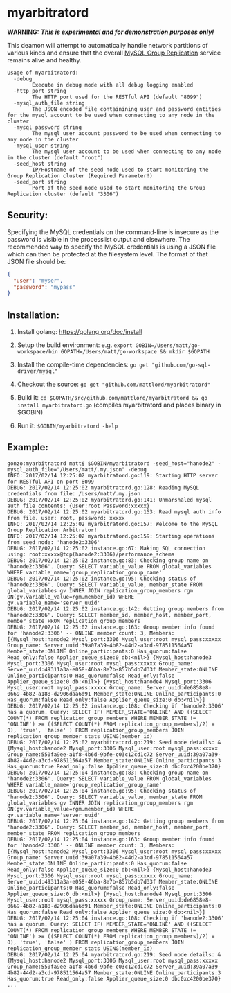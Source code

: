 # myarbitratord

**WARNING:** **_This is *experimental* and for demonstration purposes only!_**

This deamon will attempt to automatically handle network partitions of various kinds and ensure that the overall
[MySQL Group Replication](https://www.mysql.com/products/enterprise/high_availability.html) service remains alive and healthy.  

```
Usage of myarbitratord:
  -debug
    	Execute in debug mode with all debug logging enabled
  -http_port string
    	The HTTP port used for the RESTful API (default "8099")
  -mysql_auth_file string
    	The JSON encoded file containining user and password entities for the mysql account to be used when connecting to any node in the cluster
  -mysql_password string
    	The mysql user account password to be used when connecting to any node in the cluster
  -mysql_user string
    	The mysql user account to be used when connecting to any node in the cluster (default "root")
  -seed_host string
    	IP/Hostname of the seed node used to start monitoring the Group Replication cluster (Required Parameter!)
  -seed_port string
    	Port of the seed node used to start monitoring the Group Replication cluster (default "3306")
```

## Security:
Specifying the MySQL credentials on the command-line is insecure as the password is visible in the processlist output and elsewhere. The recommended way to specify the MySQL credentials is using a JSON file which can then be protected at the filesystem level. The format of that JSON file should be:
```json
{
  "user": "myser",
  "password": "mypass"
}
```

## Installation:
1. Install golang: https://golang.org/doc/install

2. Setup the build environment: e.g. `export GOBIN=/Users/matt/go-workspace/bin GOPATH=/Users/matt/go-workspace && mkdir $GOPATH`

2. Install the compile-time dependencies: `go get "github.com/go-sql-driver/mysql"`

3. Checkout the source: `go get "github.com/mattlord/myarbitratord"`

4. Build it: `cd $GOPATH/src/github.com/mattlord/myarbitratord && go install myarbitratord.go` (compiles myarbitratord and places binary in $GOBIN)

5. Run it: `$GOBIN/myarbitratord -help`


## Example:
```
gonzo:myarbitratord matt$ $GOBIN/myarbitratord -seed_host="hanode2" -mysql_auth_file="/Users/matt/.my.json" -debug 
INFO: 2017/02/14 12:25:02 myarbitratord.go:119: Starting HTTP server for RESTful API on port 8099
DEBUG: 2017/02/14 12:25:02 myarbitratord.go:128: Reading MySQL credentials from file: /Users/matt/.my.json
DEBUG: 2017/02/14 12:25:02 myarbitratord.go:141: Unmarshaled mysql auth file contents: {User:root Password:xxxxx}
DEBUG: 2017/02/14 12:25:02 myarbitratord.go:153: Read mysql auth info from file. user: root, password: xxxxx
INFO: 2017/02/14 12:25:02 myarbitratord.go:157: Welcome to the MySQL Group Replication Arbitrator!
INFO: 2017/02/14 12:25:02 myarbitratord.go:159: Starting operations from seed node: 'hanode2:3306'
DEBUG: 2017/02/14 12:25:02 instance.go:67: Making SQL connection using: root:xxxxx@tcp(hanode2:3306)/performance_schema
DEBUG: 2017/02/14 12:25:02 instance.go:83: Checking group name on 'hanode2:3306'. Query: SELECT variable_value FROM global_variables WHERE variable_name='group_replication_group_name'
DEBUG: 2017/02/14 12:25:02 instance.go:95: Checking status of 'hanode2:3306'. Query: SELECT variable_value, member_state FROM global_variables gv INNER JOIN replication_group_members rgm ON(gv.variable_value=rgm.member_id) WHERE gv.variable_name='server_uuid'
DEBUG: 2017/02/14 12:25:02 instance.go:142: Getting group members from 'hanode2:3306'. Query: SELECT member_id, member_host, member_port, member_state FROM replication_group_members
DEBUG: 2017/02/14 12:25:02 instance.go:163: Group member info found for 'hanode2:3306' -- ONLINE member count: 3, Members: [{Mysql_host:hanode2 Mysql_port:3306 Mysql_user:root mysql_pass:xxxxx Group_name: Server_uuid:39a07a39-4b82-44d2-a3cd-978511564a57 Member_state:ONLINE Online_participants:0 Has_quorum:false Read_only:false Applier_queue_size:0 db:<nil>} {Mysql_host:hanode3 Mysql_port:3306 Mysql_user:root mysql_pass:xxxxx Group_name: Server_uuid:49311a3a-e058-46ba-8e7b-857b5db7d33f Member_state:ONLINE Online_participants:0 Has_quorum:false Read_only:false Applier_queue_size:0 db:<nil>} {Mysql_host:hanode4 Mysql_port:3306 Mysql_user:root mysql_pass:xxxxx Group_name: Server_uuid:de6858e8-0669-4b82-a188-d2906daa6d91 Member_state:ONLINE Online_participants:0 Has_quorum:false Read_only:false Applier_queue_size:0 db:<nil>}]
DEBUG: 2017/02/14 12:25:02 instance.go:108: Checking if 'hanode2:3306' has a quorum. Query: SELECT IF( MEMBER_STATE='ONLINE' AND ((SELECT COUNT(*) FROM replication_group_members WHERE MEMBER_STATE != 'ONLINE') >= ((SELECT COUNT(*) FROM replication_group_members)/2) = 0), 'true', 'false' ) FROM replication_group_members JOIN replication_group_member_stats USING(member_id)
DEBUG: 2017/02/14 12:25:02 myarbitratord.go:219: Seed node details: &{Mysql_host:hanode2 Mysql_port:3306 Mysql_user:root mysql_pass:xxxxx Group_name:550fa9ee-a1f8-4b6d-9bfe-c03c12cd1c72 Server_uuid:39a07a39-4b82-44d2-a3cd-978511564a57 Member_state:ONLINE Online_participants:3 Has_quorum:true Read_only:false Applier_queue_size:0 db:0xc4200be370}
DEBUG: 2017/02/14 12:25:04 instance.go:83: Checking group name on 'hanode2:3306'. Query: SELECT variable_value FROM global_variables WHERE variable_name='group_replication_group_name'
DEBUG: 2017/02/14 12:25:04 instance.go:95: Checking status of 'hanode2:3306'. Query: SELECT variable_value, member_state FROM global_variables gv INNER JOIN replication_group_members rgm ON(gv.variable_value=rgm.member_id) WHERE gv.variable_name='server_uuid'
DEBUG: 2017/02/14 12:25:04 instance.go:142: Getting group members from 'hanode2:3306'. Query: SELECT member_id, member_host, member_port, member_state FROM replication_group_members
DEBUG: 2017/02/14 12:25:04 instance.go:163: Group member info found for 'hanode2:3306' -- ONLINE member count: 3, Members: [{Mysql_host:hanode2 Mysql_port:3306 Mysql_user:root mysql_pass:xxxxx Group_name: Server_uuid:39a07a39-4b82-44d2-a3cd-978511564a57 Member_state:ONLINE Online_participants:0 Has_quorum:false Read_only:false Applier_queue_size:0 db:<nil>} {Mysql_host:hanode3 Mysql_port:3306 Mysql_user:root mysql_pass:xxxxx Group_name: Server_uuid:49311a3a-e058-46ba-8e7b-857b5db7d33f Member_state:ONLINE Online_participants:0 Has_quorum:false Read_only:false Applier_queue_size:0 db:<nil>} {Mysql_host:hanode4 Mysql_port:3306 Mysql_user:root mysql_pass:xxxxx Group_name: Server_uuid:de6858e8-0669-4b82-a188-d2906daa6d91 Member_state:ONLINE Online_participants:0 Has_quorum:false Read_only:false Applier_queue_size:0 db:<nil>}]
DEBUG: 2017/02/14 12:25:04 instance.go:108: Checking if 'hanode2:3306' has a quorum. Query: SELECT IF( MEMBER_STATE='ONLINE' AND ((SELECT COUNT(*) FROM replication_group_members WHERE MEMBER_STATE != 'ONLINE') >= ((SELECT COUNT(*) FROM replication_group_members)/2) = 0), 'true', 'false' ) FROM replication_group_members JOIN replication_group_member_stats USING(member_id)
DEBUG: 2017/02/14 12:25:04 myarbitratord.go:219: Seed node details: &{Mysql_host:hanode2 Mysql_port:3306 Mysql_user:root mysql_pass:xxxxx Group_name:550fa9ee-a1f8-4b6d-9bfe-c03c12cd1c72 Server_uuid:39a07a39-4b82-44d2-a3cd-978511564a57 Member_state:ONLINE Online_participants:3 Has_quorum:true Read_only:false Applier_queue_size:0 db:0xc4200be370}
...
```


